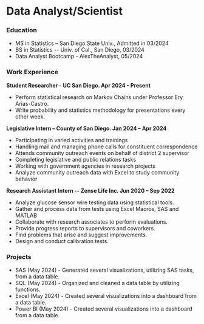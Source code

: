 # Data Analyst/Scientist

### Education

- MS in Statistics – San Diego State Univ., Admitted in 03/2024 
- BS in Statistics -- Univ. of Cal., San Diego, 03/2024
- Data Analyst Bootcamp - AlexTheAnalyst, 05/2024

### Work Experience

**Student Researcher - UC San Diego. Apr 2024 - Present**
- Perform statistical research on Markov Chains under Professor Ery Arias-Castro.
- Write probability and statistics methodology for presentations every other week.

**Legislative Intern – County of San Diego. Jan 2024 – Apr 2024**
- Participating in varied activities and trainings
- Handling mail and managing phone calls for constituent correspondence
- Attends community outreach events on behalf of district 2 supervisor
- Completing legislative and public relations tasks
- Working with government agencies in research projects
- Analyze community outreach data with Excel to study community behavior

**Research Assistant Intern -- Zense Life Inc. Jun 2020 – Sep 2022**
- Analyze glucose sensor wire testing data using statistical tools.
- Gather and process data from tests using Excel Macros, SAS and MATLAB
- Collaborate with research associates to perform evaluations.
- Provide progress reports to supervisors and coworkers.
- Find problems that arise and suggest improvements.
- Design and conduct calibration tests.

### Projects

- SAS (May 2024) - Generated several visualizations, utilizing SAS tasks, from a data table.
- SQL (May 2024) - Organized and cleaned a data table by utilizing functions.
- Excel (May 2024) - Created several visualizations into a dashboard from a data table.
- Power BI (May 2024) - Created several visualizations into a dashboard from a data table.
